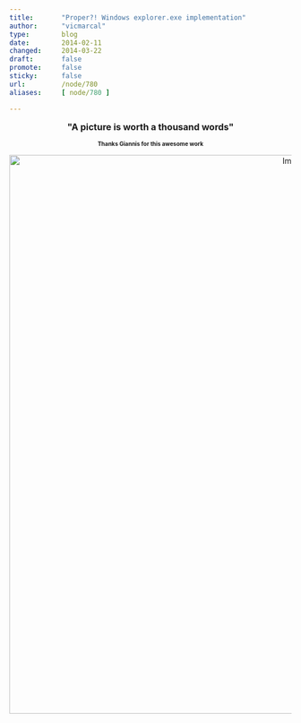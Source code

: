 ```yaml
---
title:       "Proper?! Windows explorer.exe implementation"
author:      "vicmarcal"
type:        blog
date:        2014-02-11
changed:     2014-03-22
draft:       false
promote:     false
sticky:      false
url:         /node/780
aliases:     [ node/780 ]

---
```


<p style="text-align: center;"><span style="font-size:16px;"><strong>"A picture is worth a thousand words"</strong></span></p><p style="text-align: center;"><span style="font-size:10px;"><strong>Thanks Giannis for this awesome work</strong></span></p><p style="text-align: center;"><img alt="Image" class="imgp_img" src="/sites/default/files/imagepicker/14095/shellclasses_2.png" style="width: 1000px; height: 998px;"></p>
